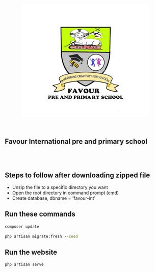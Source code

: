 <p align="center"><img src="public/image/logo/logo.png" width="400" style="background: white"></p>
<br>

## Favour International pre and primary school

<br></br>

## Steps to follow after downloading zipped file
- Unzip the file to a specific directory you want
- Open the root directory in command prompt (cmd)
- Create database, dbname = 'favour-int' 


## Run these commands
```bat
composer update
```

```bat
php artisan migrate:fresh --seed
```

## Run the website
```bat
php artisan serve
```